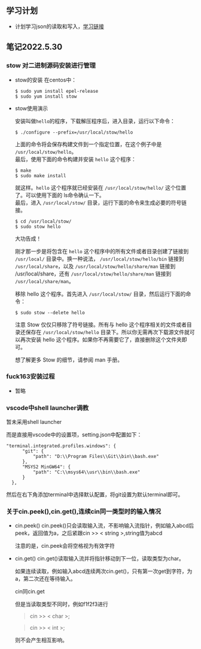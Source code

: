 ## 学习计划
  - 计划学习json的读取和写入，[学习链接](https://blog.csdn.net/shuiyixin/article/details/89330529)

##  笔记2022.5.30
### stow 对二进制源码安装进行管理
+ stow的安装
  在centos中：
  ```
  $ sudo yum install epel-release  
  $ sudo yum install stow  
  ```  
+ stow使用演示

  安装叫做`hello`的程序，下载解压程序后，进入目录，运行以下命令：
  ```
  $ ./configure --prefix=/usr/local/stow/hello
  ```
  上面的命令将会保存构建文件到一个指定位置，在这个例子中是 `/usr/local/stow/hello`。  
  最后，使用下面的命令构建并安装 `hello` 这个程序：
  ```
  $ make  
  $ sudo make install
  ```
  就这样。`hello` 这个程序就已经安装在 `/usr/local/stow/hello/` 这个位置了。可以使用下面的 ls命令确认一下。  
  最后，进入 `/usr/local/stow/` 目录，运行下面的命令来生成必要的符号链接。
  ```
  $ cd /usr/local/stow/  
  $ sudo stow hello
  ```
  大功告成！

  刚才那一步是将包含在 `hello` 这个程序中的所有文件或者目录创建了链接到 `/usr/local/` 目录中。换一种说法， `/usr/local/stow/hello/bin` 链接到 `/usr/local/share`，以及 `/usr/local/stow/hello/share/man` 链接到 /usr/local/share，还有 `/usr/local/stow/hello/share/man` 链接到 `/usr/local/share/man`。

  移除 hello 这个程序。首先进入 `/usr/local/stow/` 目录，然后运行下面的命令：

  `$ sudo stow --delete hello`

  注意 Stow 仅仅只移除了符号链接。所有与 hello 这个程序相关的文件或者目录还保存在 `/usr/local/stow/hello` 目录下。所以你无需再次下载源文件就可以再次安装 hello 这个程序。如果你不再需要它了，直接删除这个文件夹即可。

  想了解更多 Stow 的细节，请参阅 man 手册。

### fuck163安装过程
+ 暂略
  

### vscode中shell launcher调教
  暂未采用shell launcher

  而是直接用vscode中的设置项，setting.json中配置如下：
  ```
  "terminal.integrated.profiles.windows": {
        "git": {
            "path": "D:\\Program Files\\Git\\bin\\bash.exe"
        },
        "MSYS2 MinGW64": {
            "path": "C:\\msys64\\usr\\bin\\bash.exe"
        }
    },
  ```
  然后在右下角添加terminal中选择默认配置，将git设置为默认terminal即可。

### 关于cin.peek(),cin.get(),连续cin同一类型时的输入情况
  - cin.peek()
    cin.peek()只会读取输入流，不影响输入流指针，例如输入abcd后peek，返回值为a，之后紧跟cin >> < string >,string值为abcd

    注意的是，cin.peek会将空格视为有效字符
  - cin.get()
    cin.get()读取输入流并将指针移动到下一位，读取类型为char。

    如果连续读取，例如输入abcd连续两次cin.get()，只有第一次get到字符，为a，第二次还在等待输入。

    cin同cin.get

    但是当读取类型不同时，例如f1f2f3进行
    > cin >> < char >;

    > cin >> < int >;
    
    则不会产生相互影响。

